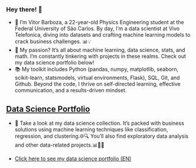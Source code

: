 ### Hey there! 🌟

+ 👋 I’m Vitor Barboza, a 22-year-old Physics Engineering student at the Federal University of São Carlos. By day, I’m a data scientist at Vivo Telefonica, diving into datasets and crafting machine learning models to crack business challenges. 📊💡
+ 🚀 My passion? It’s all about machine learning, data science, stats, and math. I’m constantly tinkering with projects in these realms. Check out my data science portfolio below!
+ 📚 My toolkit includes Python (pandas, numpy, matplotlib, seaborn, scikit-learn, statsmodels, virtual environments, Flask), SQL, Git, and Github. Beyond the code, I thrive on self-directed learning, effective communication, and a results-driven mindset.

## [**Data Science Portfolio**]()

* 🚀 Take a look at my data science collection. It’s packed with business solutions using machine learning techniques like classification, regression, and clustering.🌐🔍 You’ll also find exploratory data analysis and other data-related projects.📊🕵️‍♂️
  
* [Click here to see my data science portfolio (EN)]()
